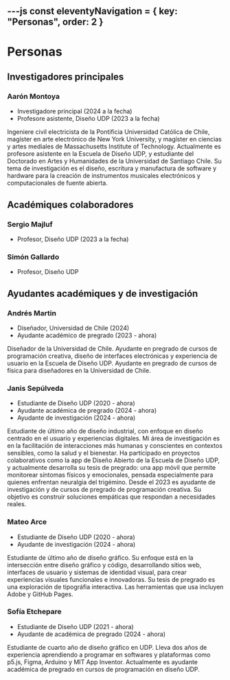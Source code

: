---js
const eleventyNavigation = {
 key: "Personas",
 order: 2
}
---

# Personas

## Investigadores principales

### Aarón Montoya

* Investigadore principal (2024 a la fecha)
* Profesore asistente, Diseño UDP (2023 a la fecha)

Ingeniere civil electricista de la Pontificia Universidad Católica de Chile, magíster en arte electrónico de New York University, y magíster en ciencias y artes mediales de Massachusetts Institute of Technology. Actualmente es profesore asistente en la Escuela de Diseño UDP, y estudiante del Doctorado en Artes y Humanidades de la Universidad de Santiago Chile. Su tema de investigación es el diseño, escritura y manufactura de software y hardware para la creación de instrumentos musicales electrónicos y computacionales de fuente abierta.

## Académiques colaboradores

### Sergio Majluf

* Profesor, Diseño UDP (2023 a la fecha)

### Simón Gallardo

* Profesor, Diseño UDP

## Ayudantes académiques y de investigación

### Andrés Martin

* Diseñador, Universidad de Chile (2024)
* Ayudante académico de pregrado (2023 - ahora)

Diseñador de la Universidad de Chile. Ayudante en pregrado de cursos de programación creativa, diseño de interfaces electrónicas y experiencia de usuario en la Escuela de Diseño UDP. Ayudante en pregrado de cursos de física para diseñadores en la Universidad de Chile.

### Janis Sepúlveda

* Estudiante de Diseño UDP (2020 - ahora)
* Ayudante académica de pregrado (2024 - ahora)
* Ayudante de investigación (2024 - ahora)

Estudiante de último año de diseño industrial, con enfoque en diseño centrado en el usuario y experiencias digitales. Mi área de investigación es en la facilitación de interacciones más humanas y conscientes en contextos sensibles, como la salud y el bienestar. Ha participado en proyectos colaborativos como la app de Diseño Abierto de la Escuela de Diseño UDP, y actualmente desarrolla su tesis de pregrado: una app móvil que permite monitorear síntomas físicos y emocionales, pensada especialmente para quienes enfrentan neuralgia del trigémino. Desde el 2023 es ayudante de investigación y de cursos de pregrado de programación creativa. Su objetivo es construir soluciones empáticas que respondan a necesidades reales.

### Mateo Arce

* Estudiante de Diseño UDP (2020 - ahora)
* Ayudante de investigación (2024 - ahora)

Estudiante de último año de diseño gráfico. Su enfoque está en la intersección entre diseño gráfico y código, desarrollando sitios web, interfaces de usuario y sistemas de identidad visual, para crear experiencias visuales funcionales e innovadoras. Su tesis de pregrado es una exploración de  tipográfia interactiva. Las herramientas que usa incluyen Adobe y GitHub Pages.

### Sofía Etchepare

* Estudiante de Diseño UDP (2021 - ahora)
* Ayudante de académica de pregrado (2024 - ahora)

Estudiante de cuarto año de diseño gráfico en UDP. Lleva dos años de experiencia aprendiendo a programar en softwares y plataformas como p5.js, Figma, Arduino y MIT App Inventor. Actualmente es ayudante académica de pregrado en cursos de programación en diseño UDP.
